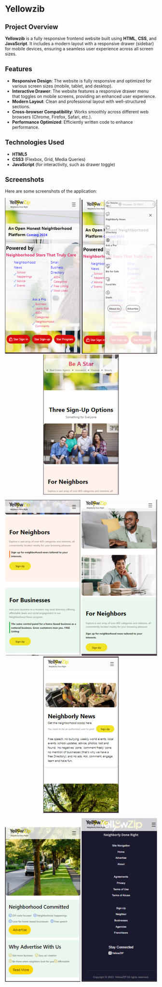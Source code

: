 # Yellowzib

## Project Overview

**Yellowzib** is a fully responsive frontend website built using **HTML**, **CSS**, and **JavaScript**. It includes a modern layout with a responsive drawer (sidebar) for mobile devices, ensuring a seamless user experience across all screen sizes.

## Features

- **Responsive Design**: The website is fully responsive and optimized for various screen sizes (mobile, tablet, and desktop).
- **Interactive Drawer**: The website features a responsive drawer menu that toggles on mobile screens, providing an enhanced user experience.
- **Modern Layout**: Clean and professional layout with well-structured sections.
- **Cross-browser Compatibility**: Works smoothly across different web browsers (Chrome, Firefox, Safari, etc.).
- **Performance Optimized**: Efficiently written code to enhance performance.

## Technologies Used

- **HTML5**
- **CSS3** (Flexbox, Grid, Media Queries)
- **JavaScript** (for interactivity, such as drawer toggle)

## Screenshots

Here are some screenshots of the application:

<p align="center">
  <img src="website Screenshot/1.PNG" alt="= Screenshot 1" width="250" />
  <img src="website Screenshot/2.PNG" alt=" Screenshot 2" width="250" />
  <img src="website Screenshot/3.PNG" alt=" Screenshot 3" width="250" />
</p>
<p align="center">
  <img src="website Screenshot/4.PNG" alt=" Screenshot 4" width="250" />
  <img src="website Screenshot/5.PNG" alt=" Screenshot 5" width="250" />
  <img src="website Screenshot/6.PNG" alt=" Screenshot 6" width="250" />
</p>
<p align="center">
  <img src="website Screenshot/7.PNG" alt=" Screenshot 7" width="250" />
  <img src="website Screenshot/8.PNG" alt=" Screenshot 8" width="250" />
</p>
